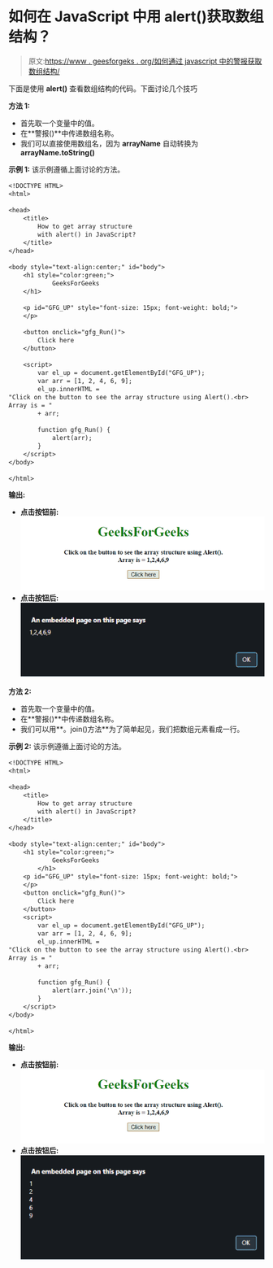 # 如何在 JavaScript 中用 alert()获取数组结构？

> 原文:[https://www . geesforgeks . org/如何通过 javascript 中的警报获取数组结构/](https://www.geeksforgeeks.org/how-to-get-array-structure-with-alert-in-javascript/)

下面是使用 **alert()** 查看数组结构的代码。下面讨论几个技巧

**方法 1:**

*   首先取一个变量中的值。
*   在**警报()**中传递数组名称。
*   我们可以直接使用数组名，因为 **arrayName** 自动转换为 **arrayName.toString()**

**示例 1:** 该示例遵循上面讨论的方法。

```
<!DOCTYPE HTML>
<html>

<head>
    <title>
        How to get array structure 
        with alert() in JavaScript?
    </title>
</head>

<body style="text-align:center;" id="body">
    <h1 style="color:green;"> 
            GeeksForGeeks 
    </h1>

    <p id="GFG_UP" style="font-size: 15px; font-weight: bold;">
    </p>

    <button onclick="gfg_Run()">
        Click here
    </button>

    <script>
        var el_up = document.getElementById("GFG_UP");
        var arr = [1, 2, 4, 6, 9];
        el_up.innerHTML = 
"Click on the button to see the array structure using Alert().<br> Array is = "
        + arr;

        function gfg_Run() {
            alert(arr);
        }
    </script>
</body>

</html>
```

**输出:**

*   **点击按钮前:**
    ![](img/42824b8cbb871942914a3cfc0135a2ed.png)
*   **点击按钮后:**
    ![](img/6cd699eecc39b6c7af4a6add1a38b811.png)

**方法 2:**

*   首先取一个变量中的值。
*   在**警报()**中传递数组名称。
*   我们可以用**。join()方法**为了简单起见，我们把数组元素看成一行。

**示例 2:** 该示例遵循上面讨论的方法。

```
<!DOCTYPE HTML>
<html>

<head>
    <title>
        How to get array structure
        with alert() in JavaScript?
    </title>
</head>

<body style="text-align:center;" id="body">
    <h1 style="color:green;"> 
            GeeksForGeeks 
        </h1>
    <p id="GFG_UP" style="font-size: 15px; font-weight: bold;">
    </p>
    <button onclick="gfg_Run()">
        Click here
    </button>
    <script>
        var el_up = document.getElementById("GFG_UP");
        var arr = [1, 2, 4, 6, 9];
        el_up.innerHTML = 
"Click on the button to see the array structure using Alert().<br> Array is = "
        + arr;

        function gfg_Run() {
            alert(arr.join('\n'));
        }
    </script>
</body>

</html>
```

**输出:**

*   **点击按钮前:**
    ![](img/42824b8cbb871942914a3cfc0135a2ed.png)
*   **点击按钮后:**
    ![](img/ea3334154733d340f84909bb94478fdd.png)